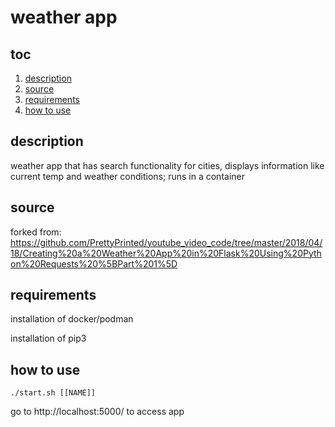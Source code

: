 # weather app
## toc
1. [description](#description)
2. [source](#source)
3. [requirements](#requirements)
4. [how to use](#how-to-use)

## description
weather app that has search functionality for cities, displays information like current temp and weather conditions; runs in a container

## source
forked from: https://github.com/PrettyPrinted/youtube_video_code/tree/master/2018/04/18/Creating%20a%20Weather%20App%20in%20Flask%20Using%20Python%20Requests%20%5BPart%201%5D

## requirements
installation of docker/podman

installation of pip3

## how to use

```shell
./start.sh [[NAME]]
```

go to http://localhost:5000/ to access app